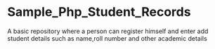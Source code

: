# Sample_Php_Student_Records
 A basic repository where a person can register himself and enter add student details such as name,roll number and other academic details
